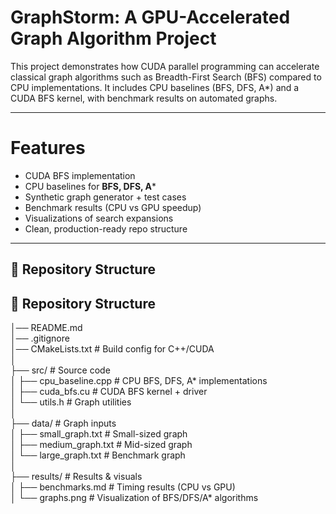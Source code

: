 # GraphStorm: A GPU-Accelerated Graph Algorithm Project

This project demonstrates how CUDA parallel programming can accelerate classical graph algorithms such as Breadth-First Search (BFS) compared to CPU implementations. It includes CPU baselines (BFS, DFS, A*) and a CUDA BFS kernel, with benchmark results on automated graphs.

---

# Features
- CUDA BFS implementation  
- CPU baselines for **BFS, DFS, A***  
- Synthetic graph generator + test cases  
- Benchmark results (CPU vs GPU speedup)  
- Visualizations of search expansions  
- Clean, production-ready repo structure  

---

## 📂 Repository Structure
## 📂 Repository Structure
│── README.md  
│── .gitignore  
│── CMakeLists.txt        # Build config for C++/CUDA  
│  
├── src/                  # Source code  
│   ├── cpu_baseline.cpp  # CPU BFS, DFS, A* implementations  
│   ├── cuda_bfs.cu       # CUDA BFS kernel + driver  
│   └── utils.h           # Graph utilities  
│  
├── data/                 # Graph inputs  
│   ├── small_graph.txt   # Small-sized graph  
│   ├── medium_graph.txt  # Mid-sized graph  
│   └── large_graph.txt   # Benchmark graph  
│  
├── results/              # Results & visuals  
│   ├── benchmarks.md     # Timing results (CPU vs GPU)  
│   └── graphs.png        # Visualization of BFS/DFS/A* algorithms  
